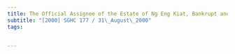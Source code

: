 ```yaml
---
title: The Official Assignee of the Estate of Ng Eng Kiat, Bankrupt and Others v Heap Huat Rubber 
subtitle: "[2000] SGHC 177 / 31\_August\_2000"
tags:


---
```


